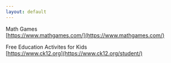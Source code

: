 ```yaml
---
layout: default
---
```


Math Games<br>
[https://www.mathgames.com/](https://www.mathgames.com/)

Free Education Activites for Kids<br>
[https://www.ck12.org](https://www.ck12.org/student/)

